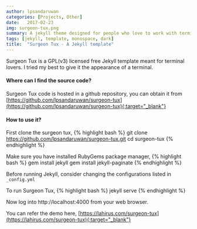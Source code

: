 ```yaml
---
author: lpsandaruwan
categories: [Projects, Other]
date:   2017-02-23
img: surgeon-tux.png
summary: A jekyll theme designed for people who love to work with terminal.
tags: [jekyll, template, monospace, dark]
title:  "Surgeon Tux - A Jekyll template"
---
```


Surgeon Tux is a GPL(v3) licensed free Jekyll template meant for terminal lovers.
I tried my best to give it the appearance of a terminal.

#### Where can I find the source code?
Surgeon Tux code is hosted in a github repository, you can obtain it from [https://github.com/lpsandaruwan/surgeon-tux](https://github.com/lpsandaruwan/surgeon-tux){:target="_blank"}

#### How to use it?

First clone the surgeon tux,
{% highlight bash %}
git clone https://github.com/lpsandaruwan/surgeon-tux.git
cd surgeon-tux
{% endhighlight %}

Make sure you have installed RubyGems package manager,
{% highlight bash %}
gem install jekyll
gem install jekyll-paginate
{% endhighlight %}

Before running Jekyll, consider changing the configurations listed in `_config.yml`

To run Surgeon Tux,
{% highlight bash %}
jekyll serve
{% endhighlight %}

Now log into http://localhost:4000 from your web browser.

You can refer the demo here, [https://lahirus.com/surgeon-tux](https://lahirus.com/surgeon-tux){:target="_blank"}